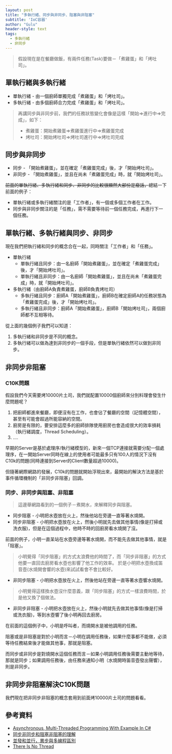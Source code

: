 ```yaml
---
layout: post
title: "多執行緒、同步與非同步、阻塞與非阻塞"
subtitle: 'IoC容器'
author: "Gulu"
header-style: text
tags:
  - 多執行緒
  - 非同步
---
```



> 假設現在是在餐廳做飯，有兩件任務(Task)要做－「煮雞蛋」和「烤吐司」。

## 單執行緒與多執行緒
- 單執行緒 - 由一個廚師單獨完成「煮雞蛋」和「烤吐司」。
- 多執行緒 - 由多個廚師合力完成「煮雞蛋」和「烤吐司」。

> 再講同步與非同步前，我們的任務狀態變化會像是這樣「開始=>進行中=>完成」，如下：
> - 煮雞蛋：開始煮雞蛋=>煮雞蛋進行中=>煮雞蛋完成
> - 烤吐司：開始烤吐司=>烤吐司進行中=>烤吐司完成

## 同步與非同步
- 同步 - 「開始煮雞蛋」，並在確定「煮雞蛋完成」後，才「開始烤吐司」。
- 非同步 - 「開始煮雞蛋」，並且在尚未「煮雞蛋完成」時，就「開始烤吐司」。

~~前面的單執行緒、多執行緒和同步、非同步的比較很顯然大部份是廢話，~~總結一下前面的例子：
- 單執行緒或多執行緒關注的是「工作者」，有一個或多個工作者在工作。
- 同步與非同步關注的是「任務」，需不需要等待前一個任務完成，再進行下一個任務。

## 單執行緒、多執行緒與同步、非同步
現在我們把執行緒和同步的概念合在一起，同時關注「工作者」和「任務」。
- 單執行緒
  - 單執行緒且同步：由一名廚師「開始煮雞蛋」，並在確定「煮雞蛋完成」後，才「開始烤吐司」。
  - 單執行緒且非同步：由一名廚師「開始煮雞蛋」，並且在尚未「煮雞蛋完成」時，就「開始烤吐司」。
- 多執行緒（由廚師A負責煮雞蛋，廚師B負責烤吐司）
  - 多執行緒且同步：廚師A「開始煮雞蛋」，廚師B在確定廚師A的任務狀態為「煮雞蛋完成」後，才「開始烤吐司」。
  - 多執行緒且非同步：廚師A「開始煮雞蛋」，廚師B「開始烤吐司」，兩個廚師都不互相等待。

從上面的幾個例子我們可以知道：
1. 多執行緒和非同步是不同的概念。
2. 多執行緒可以做為達到非同步的一個手段，但是單執行緒依然可以做到非同步。



## 非同步非阻塞
### C10K問題
假設我們今天需要烤10000片土司，我們就配置10000個廚師來分別料理會發生什麼問題呢？
1. 把廚師都進來餐廳，即便沒有在工作，也會佔了餐廳的空間（記憶體空間），甚至有可能會超過所能容納的空間。
2. 廚房是有限的，要安排這麼多的廚師排隊使用廚房也會造成很大的效率損耗（執行緒調度，Thread Scheduling）。
3. ....

早期的Server是基於處理序/執行緒模型的，新來一個TCP連接就需要分配一個處理序，在一開始Server同時在線上的使用者可能最多只有100人的情況下沒有C10k的問題(同時連接到Server的Client數量超過10000)。

但隨著網際網路的發展，C10k的問題就開始浮現出來，最開始的解決方法是基於事件循環機制的「非同步非阻塞」回調。

### 同步、非同步與阻塞、非阻塞
> 這邊舉網路看到的一個例子－煮開水，來解釋同步與阻塞。
- 同步阻塞 - 小明把水壺放在火上，然後他站在旁邊一直等著水燒開。
- 同步非阻塞 - 小明把水壺放在火上，然後小明就先去做其他事情(像是打掃或洗衣服)，但是在這個過程中，他時不時的回廚房看水燒開了沒。

前面的例子，小明一直呆站在水壺旁邊等著水燒開，而不能先去做其他事情，就是「阻塞」。

> 小明覺得「同步阻塞」的方式太浪費他的時間了，而「同步非阻塞」的方式他要一直回去廚房看水壺也影響了他工作的效率。
> 於是小明把水壺換成笛音壺(水燒開會響的水壺)來試試看會不會比較好。

- 非同步阻塞 - 小明把水壺放在火上，然後他站在旁邊一直等著水壺響水燒開。

> 小明覺得這樣換水壺沒什麼意義，跟「同步阻塞」的方式一樣浪費時間，於是他又換了個做法。

- 非同步非阻塞 - 小明把水壺放在火上，然後小明就先去做其他事情(像是打掃或洗衣服)，等到水壺響了後小明再回去廚房。


在前面的這個例子中，小明是呼叫者，而燒開水是被他調用的任務。

阻塞或是非阻塞是對於小明而言－小明在調用任務後，如果什麼事都不能做，必須等待任務結束後才能做其他事，那就是阻塞。

而同步或非同步是對燒開水這個任務而言－如果小明調用任務後需要主動地等待，那就是同步；如果調用任務後，由任務來通知小明（水燒開時笛音壺發出聲響），則是非同步。

## 非同步非阻塞解決C10K問題
我們現在把非同步非阻塞的概念套用到前面烤10000片土司的問題看看。



## 參考資料
- [Asynchronous, Multi-Threaded Programming With Example In C#
](https://www.c-sharpcorner.com/blogs/asynchronous-multithreaded-programming-with-example-in-c-sharp)
- [同步非同步和阻塞非阻塞的理解
](https://codertw.com/%E7%A8%8B%E5%BC%8F%E8%AA%9E%E8%A8%80/88862/)
- [並發和並行，異步與多線程區別
](https://blog.csdn.net/woliuyunyicai/article/details/45165869)
- [There Is No Thread
](https://blog.stephencleary.com/2013/11/there-is-no-thread.html)
